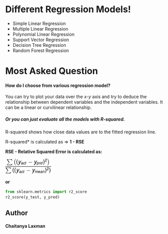 # Different Regression Models!

  - Simple Linear Regression
  - Multiple Linear Regression
  - Polynomial Linear Regression
  - Support Vector Regression
  - Decision Tree Regression
  - Random Forest Regression

# Most Asked Question
#### How do I choose from various regression model?
You can try to plot your data over the *x-y* axis and try to deduce the relationship between dependent variables and the independent variables. It can be a linear or curvilinear relationship.

##### Or you can just evaluate all the models with *R-squared*.
R-squared shows how close data values are to the fitted regression line.

R-squared* is calculated as => **1 - RSE**

**RSE - Relative Squared Error is calculated as:**

![](https://raw.githubusercontent.com/claxman/Regression_Models/master/Latex_Equations_Images/RSE.png)

**or**
```python
from sklearn.metrics import r2_score
r2_score(y_test, y_pred)
```


**Author**
------
#### Chaitanya Laxman
